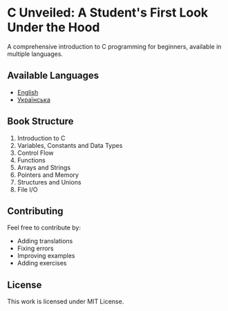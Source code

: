 # C Unveiled: A Student's First Look Under the Hood

A comprehensive introduction to C programming for beginners, available in multiple languages.

## Available Languages

- [English](./languages/en/README.md) 
- [Українська](./languages/ua/README.md)

## Book Structure

1. Introduction to C
2. Variables, Constants and Data Types
3. Control Flow
4. Functions
5. Arrays and Strings
6. Pointers and Memory
7. Structures and Unions
8. File I/O

## Contributing

Feel free to contribute by:
- Adding translations
- Fixing errors
- Improving examples
- Adding exercises

## License

This work is licensed under MIT License.